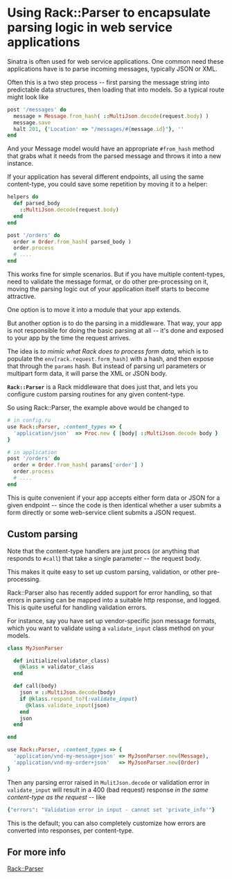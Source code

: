 # Using Rack::Parser to encapsulate parsing logic in web service applications

Sinatra is often used for web service applications. One common need these
applications have is to parse incoming messages, typically JSON or XML.

Often this is a two step process -- first parsing the message string into
predictable data structures, then loading that into models. So a typical route
might look like

```ruby
post '/messages' do
  message = Message.from_hash( ::MultiJson.decode(request.body) )
  message.save
  halt 201, {'Location' => "/messages/#{message.id}"}, ''
end
```

And your Message model would have an appropriate `#from_hash` method that
grabs what it needs from the parsed message and throws it into a new instance.

If your application has several different endpoints, all using the same
content-type, you could save some repetition by moving it to a helper:

```ruby
helpers do
  def parsed_body
    ::MultiJson.decode(request.body)
  end
end

post '/orders' do
  order = Order.from_hash( parsed_body )
  order.process
  # ....
end
```

This works fine for simple scenarios. But if you have multiple content-types,
need to validate the message format, or do other pre-processing on it, moving
the parsing logic out of your application itself starts to become attractive.

One option is to move it into a module that your app extends.

But another option is to do the parsing in a middleware. That way, your app is
not responsible for doing the basic parsing at all -- it's done and exposed to
your app by the time the request arrives.

The idea is *to mimic what Rack does to process form data*, which is to populate
the `env[rack.request.form_hash]` with a hash, and then expose that through the
`params` hash. But instead of parsing url parameters or multipart form data, it
will parse the XML or JSON body.

**`Rack::Parser`** is a Rack middleware that does just that, and lets you
configure custom parsing routines for any given content-type.

So using Rack::Parser, the example above would be changed to

```ruby
# in config.ru
use Rack::Parser, :content_types => {
  'application/json'  => Proc.new { |body| ::MultiJson.decode body }
}

# in application
post '/orders' do
  order = Order.from_hash( params['order'] )
  order.process
  # ....
end
```

This is quite convenient if your app accepts either form data or JSON for a
given endpoint -- since the code is then identical whether a user submits a
form directly or some web-service client submits a JSON request.

## Custom parsing

Note that the content-type handlers are just procs (or anything that responds to
`#call`) that take a single parameter -- the request body.

This makes it quite easy to set up custom parsing, validation, or other pre-
processing.

Rack::Parser also has recently added support for error handling, so that errors
in parsing can be mapped into a suitable http response, and logged. This is
quite useful for handling validation errors.

For instance, say you have set up vendor-specific json message formats, which
you want to validate using a `validate_input` class method on your models.

```ruby
class MyJsonParser

  def initialize(validator_class)
    @klass = validator_class
  end

  def call(body)
    json = ::MultiJson.decode(body)
    if @klass.respond_to?(:validate_input)
      @klass.validate_input(json)
    end
    json
  end

end

use Rack::Parser, :content_types => {
  'application/vnd-my-message+json' => MyJsonParser.new(Message),
  'application/vnd-my-order+json'   => MyJsonParser.new(Order)
}
```


Then any parsing error raised in `MulitJson.decode` or validation error in
`validate_input` will result in a 400 (bad request) response *in the same
content-type as the request* -- like

```ruby
{"errors": "Validation error in input - cannot set 'private_info'"}
```

This is the default; you can also completely customize how errors are converted
into responses, per content-type.


## For more info

[Rack::Parser](https://github.com/achiu/rack-parser)
